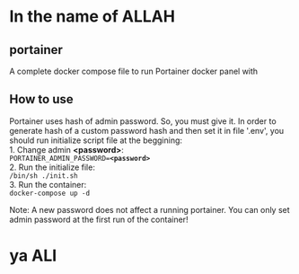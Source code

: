 # In the name of ALLAH

## portainer
A complete docker compose file to run Portainer docker panel with
## How to use
Portainer uses hash of admin password. So, you must give it. In order to generate hash of a custom password hash and then set it in file '.env', you should run initialize script file at the beggining:<br/>
        1. Change admin **\<password\>**:<br/>
                `PORTAINER_ADMIN_PASSWORD=`**`<password>`**<br/>
        2. Run the initialize file:<br/>
                `/bin/sh ./init.sh`<br/>
        3. Run the container:<br/>
                `docker-compose up -d`<br/>

Note: A new password does not affect a running portainer. You can only set admin password at the first run of the container!

# ya ALI
